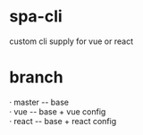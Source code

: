 # spa-cli
custom cli supply for vue or react

# branch
· master  -- base <br>
· vue     -- base + vue config <br>
· react   -- base + react config <br>
